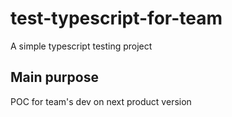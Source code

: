 # test-typescript-for-team
A simple typescript testing project

## Main purpose

POC for team's dev on next product version
